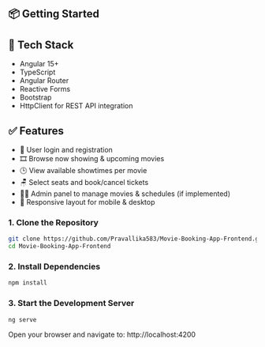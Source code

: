 ## 📦 Getting Started

## 🧰 Tech Stack

- Angular 15+
- TypeScript
- Angular Router
- Reactive Forms
- Bootstrap
- HttpClient for REST API integration

## ✅ Features

- 🔐 User login and registration
- 🎞️ Browse now showing & upcoming movies
- 🕒 View available showtimes per movie
- 🪑 Select seats and book/cancel tickets
- 🧑‍💼 Admin panel to manage movies & schedules (if implemented)
- 📱 Responsive layout for mobile & desktop

### 1. Clone the Repository

```bash
git clone https://github.com/Pravallika583/Movie-Booking-App-Frontend.git
cd Movie-Booking-App-Frontend
```

### 2. Install Dependencies

```bash
npm install
```
### 3. Start the Development Server

```bash
ng serve
```
Open your browser and navigate to:
http://localhost:4200
